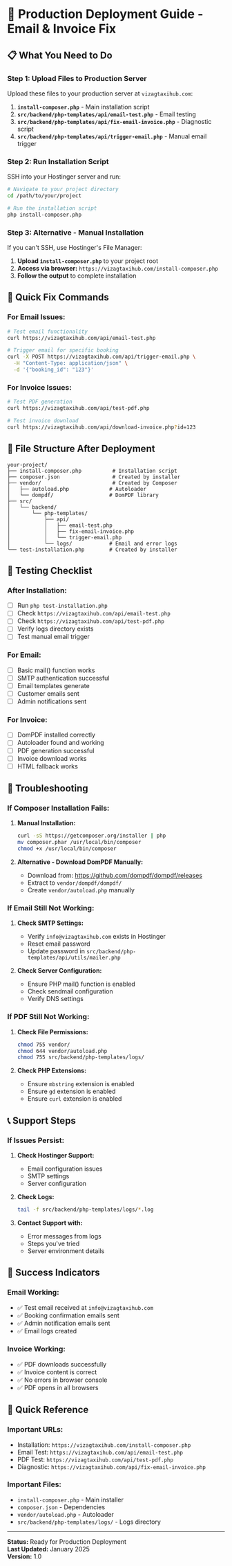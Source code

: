 # 🚀 Production Deployment Guide - Email & Invoice Fix

## 📋 **What You Need to Do**

### **Step 1: Upload Files to Production Server**

Upload these files to your production server at `vizagtaxihub.com`:

1. **`install-composer.php`** - Main installation script
2. **`src/backend/php-templates/api/email-test.php`** - Email testing
3. **`src/backend/php-templates/api/fix-email-invoice.php`** - Diagnostic script
4. **`src/backend/php-templates/api/trigger-email.php`** - Manual email trigger

### **Step 2: Run Installation Script**

SSH into your Hostinger server and run:

```bash
# Navigate to your project directory
cd /path/to/your/project

# Run the installation script
php install-composer.php
```

### **Step 3: Alternative - Manual Installation**

If you can't SSH, use Hostinger's File Manager:

1. **Upload `install-composer.php`** to your project root
2. **Access via browser:** `https://vizagtaxihub.com/install-composer.php`
3. **Follow the output** to complete installation

## 🔧 **Quick Fix Commands**

### **For Email Issues:**

```bash
# Test email functionality
curl https://vizagtaxihub.com/api/email-test.php

# Trigger email for specific booking
curl -X POST https://vizagtaxihub.com/api/trigger-email.php \
  -H "Content-Type: application/json" \
  -d '{"booking_id": "123"}'
```

### **For Invoice Issues:**

```bash
# Test PDF generation
curl https://vizagtaxihub.com/api/test-pdf.php

# Test invoice download
curl https://vizagtaxihub.com/api/download-invoice.php?id=123
```

## 📁 **File Structure After Deployment**

```
your-project/
├── install-composer.php          # Installation script
├── composer.json                 # Created by installer
├── vendor/                       # Created by Composer
│   ├── autoload.php             # Autoloader
│   └── dompdf/                  # DomPDF library
├── src/
│   └── backend/
│       └── php-templates/
│           ├── api/
│           │   ├── email-test.php
│           │   ├── fix-email-invoice.php
│           │   └── trigger-email.php
│           └── logs/            # Email and error logs
└── test-installation.php        # Created by installer
```

## 🎯 **Testing Checklist**

### **After Installation:**

- [ ] Run `php test-installation.php`
- [ ] Check `https://vizagtaxihub.com/api/email-test.php`
- [ ] Check `https://vizagtaxihub.com/api/test-pdf.php`
- [ ] Verify logs directory exists
- [ ] Test manual email trigger

### **For Email:**

- [ ] Basic mail() function works
- [ ] SMTP authentication successful
- [ ] Email templates generate
- [ ] Customer emails sent
- [ ] Admin notifications sent

### **For Invoice:**

- [ ] DomPDF installed correctly
- [ ] Autoloader found and working
- [ ] PDF generation successful
- [ ] Invoice download works
- [ ] HTML fallback works

## 🚨 **Troubleshooting**

### **If Composer Installation Fails:**

1. **Manual Installation:**
   ```bash
   curl -sS https://getcomposer.org/installer | php
   mv composer.phar /usr/local/bin/composer
   chmod +x /usr/local/bin/composer
   ```

2. **Alternative - Download DomPDF Manually:**
   - Download from: https://github.com/dompdf/dompdf/releases
   - Extract to `vendor/dompdf/dompdf/`
   - Create `vendor/autoload.php` manually

### **If Email Still Not Working:**

1. **Check SMTP Settings:**
   - Verify `info@vizagtaxihub.com` exists in Hostinger
   - Reset email password
   - Update password in `src/backend/php-templates/api/utils/mailer.php`

2. **Check Server Configuration:**
   - Ensure PHP mail() function is enabled
   - Check sendmail configuration
   - Verify DNS settings

### **If PDF Still Not Working:**

1. **Check File Permissions:**
   ```bash
   chmod 755 vendor/
   chmod 644 vendor/autoload.php
   chmod 755 src/backend/php-templates/logs/
   ```

2. **Check PHP Extensions:**
   - Ensure `mbstring` extension is enabled
   - Ensure `gd` extension is enabled
   - Ensure `curl` extension is enabled

## 📞 **Support Steps**

### **If Issues Persist:**

1. **Check Hostinger Support:**
   - Email configuration issues
   - SMTP settings
   - Server configuration

2. **Check Logs:**
   ```bash
   tail -f src/backend/php-templates/logs/*.log
   ```

3. **Contact Support with:**
   - Error messages from logs
   - Steps you've tried
   - Server environment details

## 🎉 **Success Indicators**

### **Email Working:**
- ✅ Test email received at `info@vizagtaxihub.com`
- ✅ Booking confirmation emails sent
- ✅ Admin notification emails sent
- ✅ Email logs created

### **Invoice Working:**
- ✅ PDF downloads successfully
- ✅ Invoice content is correct
- ✅ No errors in browser console
- ✅ PDF opens in all browsers

## 📝 **Quick Reference**

### **Important URLs:**
- Installation: `https://vizagtaxihub.com/install-composer.php`
- Email Test: `https://vizagtaxihub.com/api/email-test.php`
- PDF Test: `https://vizagtaxihub.com/api/test-pdf.php`
- Diagnostic: `https://vizagtaxihub.com/api/fix-email-invoice.php`

### **Important Files:**
- `install-composer.php` - Main installer
- `composer.json` - Dependencies
- `vendor/autoload.php` - Autoloader
- `src/backend/php-templates/logs/` - Logs directory

---

**Status:** Ready for Production Deployment  
**Last Updated:** January 2025  
**Version:** 1.0
